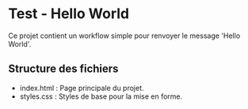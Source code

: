 # Test - Hello World

Ce projet contient un workflow simple pour renvoyer le message 'Hello World'.

## Structure des fichiers
- index.html : Page principale du projet.
- styles.css : Styles de base pour la mise en forme.